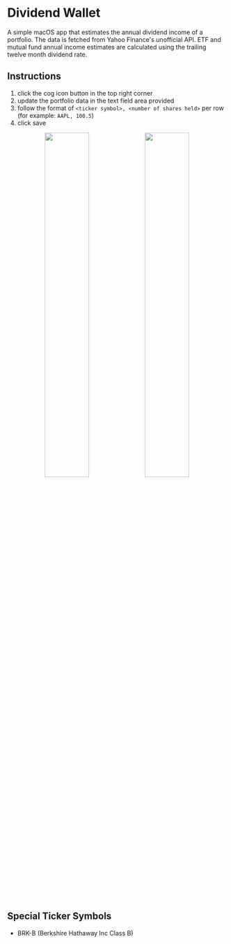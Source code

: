 # Dividend Wallet

A simple macOS app that estimates the annual dividend income of a portfolio. The data is fetched from Yahoo Finance's unofficial API. ETF and mutual fund annual income estimates are calculated using the trailing twelve month dividend rate.

## Instructions
1. click the cog icon button in the top right corner
2. update the portfolio data in the text field area provided
3. follow the format of `<ticker symbol>, <number of shares held>` per row (for example: `AAPL, 100.5`)
4. click save

<p float="left" align="middle">
  <img src="https://user-images.githubusercontent.com/5932487/209609014-4248a82d-b9cc-4cf7-aa57-1f46f94c369b.png" width="45%">
  <img src="https://user-images.githubusercontent.com/5932487/209610945-04a926df-b2bf-4583-ac87-492df2860131.png" width="45%">
</p>

## Special Ticker Symbols
- BRK-B (Berkshire Hathaway Inc Class B)
